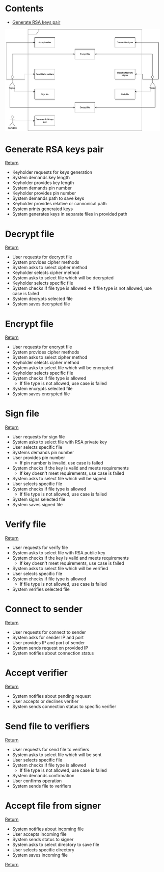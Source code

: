 # Contents
- [Generate RSA keys pair](#generate-rsa-keys-pair)

![Use case diagram](<Use case diagram.jpg>)

# Generate RSA keys pair
[Return](#contents)

- Keyholder requests for keys generation
- System demands key length
- Keyholder provides key length
- System demands pin number
- Keyholder provides pin number
- System demands path to save keys 
- Keyholder provides relative or cannonical path
- System prints generated keys
- System generates keys in separate files in provided path

# Decrypt file
[Return](#contents)

- User requests for decrypt file
- System provides cipher methods
- System asks to select cipher method
- Keyholder selects cipher method
- System asks to select file which will be decrypted
- Keyholder selects specific file
- System checks if file type is allowed
-> If file type is not allowed, use case is failed
- System decrypts selected file
- System saves decrypted file

# Encrypt file
[Return](#contents)

- User requests for encrypt file
- System provides cipher methods
- System asks to select cipher method
- Keyholder selects cipher method
- System asks to select file which will be encrypted
- Keyholder selects specific file
- System checks if file type is allowed
    - If file type is not allowed, use case is failed
- System encrypts selected file
- System saves encrypted file

# Sign file
[Return](#contents)

- User requests for sign file
- System asks to select file with RSA private key
- User selects specific file
- Systems demands pin number
- User provides pin number
    - If pin number is invalid, use case is failed
- System checks if the key is valid and meets requirements
    - If key doesn't meet requirements, use case is failed
- System asks to select file which will be signed
- User selects specific file
- System checks if file type is allowed
    - If file type is not allowed, use case is failed
- System signs selected file
- System saves signed file

# Verify file
[Return](#contents)

- User requests for verify file
- System asks to select file with RSA public key
- System checks if the key is valid and meets requirements
    - If key doesn't meet requirements, use case is failed
- System asks to select file which will be verified
- User selects specific file
- System checks if file type is allowed
    - If file type is not allowed, use case is failed
- System verifies selected file

# Connect to sender
[Return](#contents)

- User requests for connect to sender
- System asks for sender IP and port
- User provides IP and port of sender
- System sends request on provided IP
- System notifies about connection status

# Accept verifier
[Return](#contents)

- System notifies about pending request
- User accepts or declines verifier
- System sends connection status to specific verifier

# Send file to verifiers
[Return](#contents)

- User requests for send file to verifiers
- System asks to select file which will be sent
- User selects specific file
- System checks if file type is allowed
    - If file type is not allowed, use case is failed
- System demands confirmation
- User confirms operation
- System sends file to verifiers

# Accept file from signer
[Return](#contents)

- System notifies about incoming file
- User accepts incoming file
- System sends status to signer
- System asks to select directory to save file
- User selects specific directory 
- System saves incoming file

[Return](#contents)